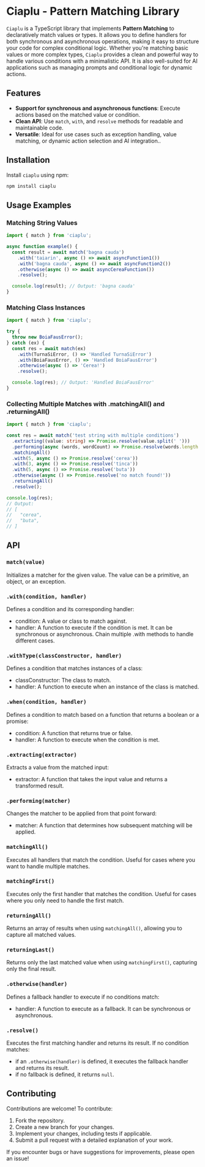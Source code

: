 # Ciaplu - Pattern Matching Library
`Ciaplu` is a TypeScript library that implements **Pattern Matching** to declaratively match values or types. It allows you to define handlers for both synchronous and asynchronous operations, making it easy to structure your code for complex conditional logic. Whether you're matching basic values or more complex types, `Ciaplu` provides a clean and powerful way to handle various conditions with a minimalistic API. It is also well-suited for AI applications such as managing prompts and conditional logic for dynamic actions.
## Features
- **Support for synchronous and asynchronous functions**: Execute actions based on the matched value or condition.
- **Clean API**: Use `match`, `with`, and `resolve` methods for readable and maintainable code.
- **Versatile**: Ideal for use cases such as exception handling, value matching, or dynamic action selection and AI integration..
## Installation
Install `ciaplu` using npm:

```bash
npm install ciaplu
```
## Usage Examples
### Matching String Values
```Typescript
import { match } from 'ciaplu';

async function example() {
  const result = await match('bagna cauda')
    .with('taiarin', async () => await asyncFunction1())
    .with('bagna cauda', async () => await asyncFunction2())
    .otherwise(async () => await asyncCereaFunction())
    .resolve();

  console.log(result); // Output: 'bagna cauda'
}
```
### Matching Class Instances
```Typescript
import { match } from 'ciaplu';

try {
  throw new BoiaFausError();
} catch (ex) {
  const res = await match(ex)
    .with(TurnaSiError, () => 'Handled TurnaSiError')
    .with(BoiaFausError, () => 'Handled BoiaFausError')
    .otherwise(async () => 'Cerea!')
    .resolve();

  console.log(res); // Output: 'Handled BoiaFausError'
}
```
### Collecting Multiple Matches with .matchingAll() and .returningAll()
```Typescript
import { match } from 'ciaplu';

const res = await match('test string with multiple conditions')
  .extracting((value: string) => Promise.resolve(value.split(' ')))
  .performing(async (words, wordCount) => Promise.resolve(words.length === wordCount))
  .matchingAll()
  .with(5, async () => Promise.resolve('cerea'))
  .with(3, async () => Promise.resolve('tinca'))
  .with(5, async () => Promise.resolve('buta'))
  .otherwise(async () => Promise.resolve('no match found!'))
  .returningAll()
  .resolve();

console.log(res);
// Output:
// [
//   "cerea",
//   "buta",
// ]
```
## API
### `match(value)`
Initializes a matcher for the given value. The value can be a primitive, an object, or an exception.
### `.with(condition, handler)`
Defines a condition and its corresponding handler:
- condition: A value or class to match against.
- handler: A function to execute if the condition is met. It can be synchronous or asynchronous.
Chain multiple .with methods to handle different cases.
### `.withType(classConstructor, handler)`
Defines a condition that matches instances of a class:
- classConstructor: The class to match.
- handler: A function to execute when an instance of the class is matched.
### `.when(condition, handler)`
Defines a condition to match based on a function that returns a boolean or a promise:
- condition: A function that returns true or false.
- handler: A function to execute when the condition is met.
### `.extracting(extractor)`
Extracts a value from the matched input:
- extractor: A function that takes the input value and returns a transformed result.
### `.performing(matcher)`
Changes the matcher to be applied from that point forward:
- matcher: A function that determines how subsequent matching will be applied.
### `matchingAll()`
Executes all handlers that match the condition. Useful for cases where you want to handle multiple matches.
### `matchingFirst()`
Executes only the first handler that matches the condition. Useful for cases where you only need to handle the first match.
### `returningAll()`
Returns an array of results when using `matchingAll()`, allowing you to capture all matched values.
### `returningLast()`
Returns only the last matched value when using `matchingFirst()`, capturing only the final result.
### `.otherwise(handler)`
Defines a fallback handler to execute if no conditions match:
- handler: A function to execute as a fallback. It can be synchronous or asynchronous.
### `.resolve()`
Executes the first matching handler and returns its result. If no condition matches:
- if an `.otherwise(handler)` is defined, it executes the fallback handler and returns its result.
- if no fallback is defined, it returns `null`.
## Contributing
Contributions are welcome! To contribute:
1. Fork the repository.
1. Create a new branch for your changes.
1. Implement your changes, including tests if applicable.
1. Submit a pull request with a detailed explanation of your work.

If you encounter bugs or have suggestions for improvements, please open an issue!
